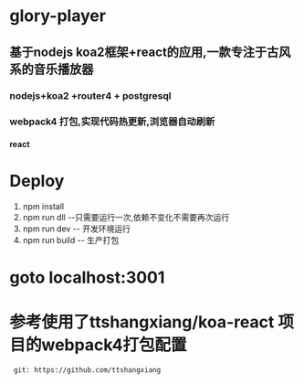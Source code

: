 # glory-player
## 基于nodejs koa2框架+react的应用,一款专注于古风系的音乐播放器
### nodejs+koa2 +router4 + postgresql ###
### webpack4 打包,实现代码热更新,浏览器自动刷新
#### react ####

# Deploy #
1. npm install
2. npm run dll  --只需要运行一次,依赖不变化不需要再次运行
3. npm run dev  -- 开发环境运行
4. npm run build  -- 生产打包

# goto localhost:3001



# 参考使用了ttshangxiang/koa-react 项目的webpack4打包配置
     git: https://github.com/ttshangxiang
